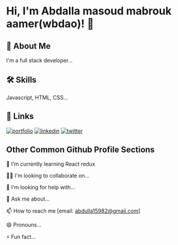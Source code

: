 
# Hi, I'm Abdalla masoud mabrouk aamer(wbdao)! 👋


## 🚀 About Me
I'm a full stack developer...


## 🛠 Skills
Javascript, HTML, CSS...


## 🔗 Links
[![portfolio](https://img.shields.io/badge/my_portfolio-000?style=for-the-badge&logo=ko-fi&logoColor=white)](https://katherinempeterson.com/)
[![linkedin](https://img.shields.io/badge/linkedin-0A66C2?style=for-the-badge&logo=linkedin&logoColor=white)](https://www.linkedin.com/in/abdalla-kalil-b2951b142/)
[![twitter](https://img.shields.io/badge/twitter-1DA1F2?style=for-the-badge&logo=twitter&logoColor=white)](https://twitter.com/wbdaolla)


## Other Common Github Profile Sections

🧠 I'm currently learning React redux

👯‍♀️ I'm looking to collaborate on...

🤔 I'm looking for help with...

💬 Ask me about...

📫 How to reach me [email: abdulla15982@gmail.com]

😄 Pronouns...

⚡️ Fun fact...


